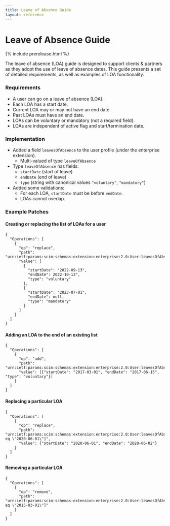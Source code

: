 ```yaml
---
title: Leave of Absence Guide
layout: reference
---
```


# Leave of Absence Guide

{% include prerelease.html %}

The leave of absence (LOA) guide is designed to support clients & partners as they adopt the use of leave of absence dates. This guide presents a set of detailed requirements, as well as examples of LOA functionality.

### Requirements

* A user can go on a leave of absence (LOA).
* Each LOA has a start date.
* Current LOA may or may not have an end date.
* Past LOAs must have an end date.
* LOAs can be voluntary or mandatory (not a required field).
* LOAs are independent of active flag and start/termination date.

### Implementation

* Added a field `leavesOfAbsence` to the user profile (under the enterprise extension).
  * Multi-valued of type `leaveOfAbsence`
* Type `leaveOfAbsence` has fields:
  * `startDate` (start of leave)
  * `endDate` (end of leave)
  * `type` (string with canonical values `"voluntary"`, `"mandatory"`)
* Added some validations:
  * For each LOA, `startDate` must be before `endDate`.
  * LOAs cannot overlap.

### Example Patches

#### Creating or replacing the list of LOAs for a user

```
{
  "Operations": [
    {
      "op": "replace",
      "path": "urn:ietf:params:scim:schemas:extension:enterprise:2.0:User:leavesOfAbsence",
      "value": [
        {
          "startDate": "2022-09-13",
          "endDate": 2022-10-13",
          "type": "voluntary"
        },
        {
          "startDate": "2023-07-01",
          "endDate": null,
          "type": "mandatory"
        }
      ]
    }
  ]
}
```

#### Adding an LOA to the end of an existing list

```
{
  "Operations": [
    {
      "op": "add",
      "path": "urn:ietf:params:scim:schemas:extension:enterprise:2.0:User:leavesOfAbsence",
      "value": [{"startDate": "2017-03-01", "endDate": "2017-06-15", "type": "voluntary"}]
    }
  ]
}
```

#### Replacing a particular LOA

```
{
  "Operations": [
    {
      "op": "replace",
      "path": "urn:ietf:params:scim:schemas:extension:enterprise:2.0:User:leavesOfAbsence[startDate eq \"2020-06-01\"]",
      "value": {"startDate": "2020-06-01", "endDate": "2020-06-02"}
    }
  ]
}
```

#### Removing a particular LOA

```
{
  "Operations": [
    {
      "op": "remove",
      "path": "urn:ietf:params:scim:schemas:extension:enterprise:2.0:User:leavesOfAbsence[startDate eq \"2015-03-01\"]"
    }
  ]
}
```
